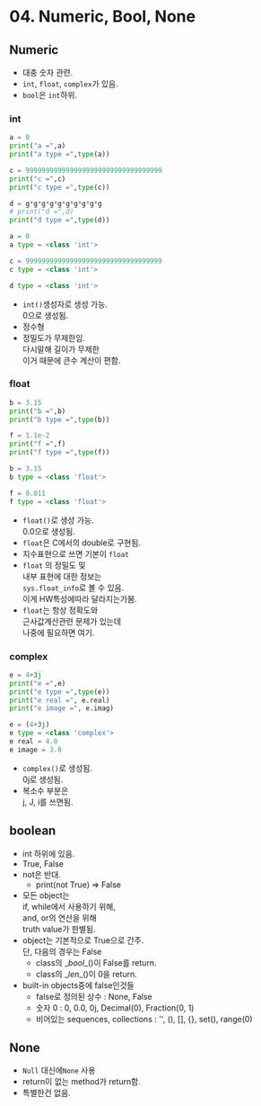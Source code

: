# 04. Numeric, Bool, None

## Numeric

* 대충 숫자 관련.
* `int`, `float`, `complex`가 있음.
* `bool`은 `int`하위.

### int

```python
a = 0
print("a =",a)
print("a type =",type(a))

c = 9999999999999999999999999999999999
print("c =",c)
print("c type =",type(c))

d = g*g*g*g*g*g*g*g*g*g
# print("d =",d)
print("d type =",type(d))
```

```python
a = 0
a type = <class 'int'>

c = 9999999999999999999999999999999999
c type = <class 'int'>

d type = <class 'int'>
```

* `int()`생성자로 생성 가능.\
  0으로 생성됨.
* 정수형
* 정밀도가 무제한임.\
  다시말해 길이가 무제한\
  이거 때문에 큰수 계산이 편함.

### float

```python
b = 3.15
print("b =",b)
print("b type =",type(b))

f = 1.1e-2
print("f =",f)
print("f type =",type(f))
```

```python
b = 3.15
b type = <class 'float'>

f = 0.011
f type = <class 'float'>
```

* `float()`로 생성 가능.\
  0.0으로 생성됨.
* `float`은 C에서의 double로 구현됨.
* 지수표현으로 쓰면 기본이 `float`
* `float` 의 정밀도 및\
  내부 표현에 대한 정보는\
  `sys.float_info`로 볼 수 있음.\
  이게 HW특성에따라 달라지는가봄.
* `float`는 항상 정확도와\
  근사값계산관련 문제가 있는데\
  나중에 필요하면 여기.

### complex

```python
e = 4+3j
print("e =",e)
print("e type =",type(e))
print("e real =", e.real)
print("e image =", e.imag)
```

```python
e = (4+3j)
e type = <class 'complex'>
e real = 4.0
e image = 3.0
```

* `complex()`로 생성됨.\
  0j로 생성됨.
* 복소수 부분은\
  j, J, i를 쓰면됨.

## boolean

* int 하위에 있음.
* True, False
* not은 반대.
  * print(not True) => False
* 모든 object는\
  if, while에서 사용하기 위해,\
  and, or의 연산을 위해\
  truth value가 판별됨.
* object는 기본적으로 True으로 간주.\
  단, 다음의 경우는 False
  * class의 \__bool_\_()이 False를 return.
  * class의 \__len_\_()이 0을 return.
* built-in objects중에 false인것들
  * false로 정의된 상수 : None, False
  * 숫자 0 : 0, 0.0, 0j, Decimal(0), Fraction(0, 1)
  * 비어있는 sequences, collections : '', (), \[], {}, set(), range(0)

## None

* `Null` 대신에`None` 사용
* return이 없는 method가 return함.
* 특별한건 없음.
